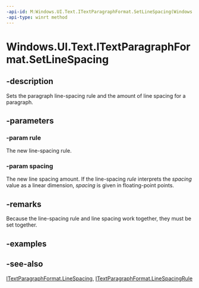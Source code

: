 ```yaml
---
-api-id: M:Windows.UI.Text.ITextParagraphFormat.SetLineSpacing(Windows.UI.Text.LineSpacingRule,System.Single)
-api-type: winrt method
---
```


<!-- Method syntax
public void SetLineSpacing(Windows.UI.Text.LineSpacingRule rule, System.Single spacing)
-->

# Windows.UI.Text.ITextParagraphFormat.SetLineSpacing

## -description
Sets the paragraph line-spacing rule and the amount of line spacing for a paragraph.



## -parameters
### -param rule
The new line-spacing rule.

### -param spacing
The new line spacing amount. If the line-spacing *rule* interprets the *spacing* value as a linear dimension, *spacing* is given in floating-point points.

## -remarks
Because the line-spacing rule and line spacing work together, they must be set together.

## -examples

## -see-also
[ITextParagraphFormat.LineSpacing](itextparagraphformat_linespacing.md), [ITextParagraphFormat.LineSpacingRule](itextparagraphformat_linespacingrule.md)
